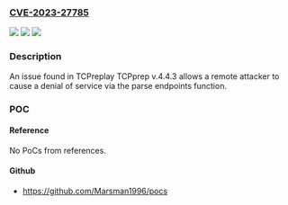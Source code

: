 ### [CVE-2023-27785](https://cve.mitre.org/cgi-bin/cvename.cgi?name=CVE-2023-27785)
![](https://img.shields.io/static/v1?label=Product&message=n%2Fa&color=blue)
![](https://img.shields.io/static/v1?label=Version&message=n%2Fa&color=blue)
![](https://img.shields.io/static/v1?label=Vulnerability&message=n%2Fa&color=brighgreen)

### Description

An issue found in TCPreplay TCPprep v.4.4.3 allows a remote attacker to cause a denial of service via the parse endpoints function.

### POC

#### Reference
No PoCs from references.

#### Github
- https://github.com/Marsman1996/pocs

